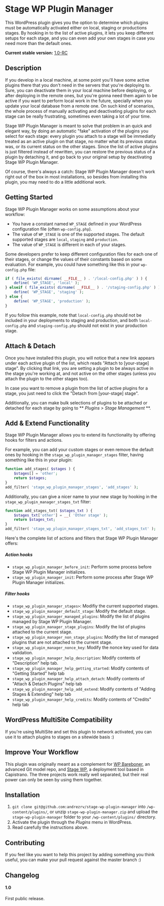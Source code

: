 # Stage WP Plugin Manager

This WordPress plugin gives you the option to determine which plugins must be automatically activated either on local, staging or productions stages. By hooking in to the list of active plugins, it lets you keep different setups for each stage, and you can even add your own stages in case you need more than the default ones.

**Current stable version:** [1.0-RC](http://github.com/andrezrv/stage-wp-plugin-manager/tree/1.0-RC)

## Description

If you develop in a local machine, at some point you'll have some active plugins there that you don't need in the servers that you're deploying to. Sure, you can deactivate them in your local machine before deploying, or after deploying in the remote ones, but you're gonna need them again to be active if you want to perform local work in the future, specially when you update your local database from a remote one. On such kind of scenarios, the whole process of manually activating and deactivating plugins for each stage can be really frustrating, sometimes even taking a lot of your time.

Stage WP Plugin Manager is meant to solve that problem in an quick and elegant way, by doing an automatic "fake"  activation of the plugins you select for each stage: every plugin you attach to a stage will be immediatly treated as an active plugin on that stage, no matter what its previous status was, or its current status on the other stages. Since the list of active plugins is just filtered instead of rewritten, you can restore the previous status of a plugin by detaching it, and go back to your original setup by deactivating Stage WP Plugin Manager.

Of course, there's always a catch: Stage WP Plugin Manager doesn't work right out of the box in most installations, so besides from installing this plugin, you may need to do a little additional work.

## Getting Started

Stage WP Plugin Manager works on some assumptions about your workflow:

* You have a constant named `WP_STAGE` defined in your WordPress configuration file (often `wp-config.php`).
* The value of `WP_STAGE` is one of the supported stages. The default supported stages are `local`, `staging` and `production`.
* The value of `WP_STAGE` is different in each of your stages.

Some developers prefer to keep different configuration files for each one of their stages, or change the values of their constants based on some evaluation. For example, you could have something like this in your `wp-config.php` file:

```php
if ( file_exists( dirname( __FILE__ ) . '/local-config.php' ) ) {
	define( 'WP_STAGE', 'local' );
} elseif ( file_exists( dirname( __FILE__ ) . '/staging-config.php' ) ) {
	define( 'WP_STAGE', 'staging' );
} else {
	define( 'WP_STAGE', 'production' );
}
```

If you follow this example, note that `local-config.php` should not be included in your deployments to staging and production, and both `local-config.php` and `staging-config.php` should not exist in your production stage.

## Attach & Detach

Once you have installed this plugin, you will notice that a new link appears under each active plugin of the list, which reads "Attach to [your-stage] stage". By clicking that link, you are setting a plugin to be always active in the stage you're working at, and not active on the other stages (unless you attach the plugin to the other stages too).

In case you want to remove a plugin from the list of active plugins for a stage, you just need to click the "Detach from [your-stage] stage".

Additionally, you can make bulk selections of plugins to be attached or detached for each stage by going to ** *Plugins > Stage Management* **.

## Add & Extend Functionality

Stage WP Plugin Manager allows you to extend its functionality by offering hooks for filters and actions.

For example, you can add your custom stages or even remove the default ones by hooking in the `stage_wp_plugin_manager_stages` filter, having something like this in your plugin:

```php
function add_stages( $stages ) {
	$stages[] = 'other';
	return $stages;
}
add_filter( 'stage_wp_plugin_manager_stages', 'add_stages' );
```
Additionally, you can give a nicer name to your new stage by hooking in the `stage_wp_plugin_manager_stages_txt` filter:

```php
function add_stages_txt( $stages_txt ) {
	$stages_txt['other'] = __( 'Other stage' );
	return $stages_txt;
}
add_filter( 'stage_wp_plugin_manager_stages_txt', 'add_stages_txt' );
```

Here's the complete list of actions and filters that Stage WP Plugin Manager offers:

##### Action hooks

* `stage_wp_plugin_manager_before_init`: Perform some process before Stage WP Plugin Manager initializes.
* `stage_wp_plugin_manager_init`: Perform some process after Stage WP Plugin Manager initializes.

##### Filter hooks

* `stage_wp_plugin_manager_stages>`: Modifiy the current supported stages.
* `stage_wp_plugin_manager_default_stage`: Modify the default stage.
* `stage_wp_plugin_manager_managed_plugins`: Modify the list of plugins managed by Stage WP Plugin Manager.
* `stage_wp_plugin_manager_stage_plugins`: Modify the list of plugins attached to the current stage.
* `stage_wp_plugin_manager_non_stage_plugins`: Modify the list of managed plugins that are not attached to the current stage.
* `stage_wp_plugin_manager_nonce_key`: Modify the nonce key used for data validation.
* `stage_wp_plugin_manager_help_description`: Modify contents of "Description" help tab.
* `stage_wp_plugin_manager_help_getting_started`: Modify contents of "Getting Started" help tab
* `stage_wp_plugin_manager_help_attach_detach`: Modify contents of "Attach & Detach Plugins" help tab
* `stage_wp_plugin_manager_help_add_extend`: Modify contents of "Adding Stages & Extending" help tab
* `stage_wp_plugin_manager_help_credits`: Modify contents of "Credits" help tab

## WordPress MultiSite Compatibility

If you're using MultiSite and set this plugin to network activated, you can use it to attach plugins to stages on a sitewide basis :)

## Improve Your Workflow

This plugin was originally meant as a complement for [WP Bareboner](http://github.com/andrezrv/wordpress-bareboner), an advanced Git model repo, and [Stage WP](http://github.com/andrezrv/stage-wp), a deployment tool based in Capistrano. The three projects work really well separated, but their real power can only be seen by using them together.

## Installation

1. `git clone git@github.com:andrezrv/stage-wp-plugin-manager` into `/wp-content/plugins/`, or unzip `stage-wp-plugin-manager.zip` and upload the `stage-wp-plugin-manager` folder to your `/wp-content/plugins/` directory.
2. Activate the plugin through the *Plugins* menu in WordPress.
3. Read carefully the instructions above.

## Contributing

If you feel like you want to help this project by adding something you think useful, you can make your pull request against the master branch :)

## Changelog

#### 1.0
First public release.
